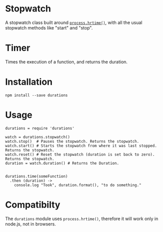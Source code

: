 
Stopwatch
===========

A stopwatch class built around [`process.hrtime()`](http://nodejs.org/api/process.html#process_process_hrtime),
with all the usual stopwatch methods like "start" and "stop".

Timer
=====

Times the execution of a function, and returns the duration.

Installation
============

    npm install --save durations

Usage
=====

    durations = require 'durations'

    watch = durations.stopwatch()
    watch.stop()  # Pauses the stopwatch. Returns the stopwatch.
    watch.start() # Starts the stopwatch from where it was last stopped. Returns the stopwatch.
    watch.reset() # Reset the stopwatch (duration is set back to zero). Returns the stopwatch.
    duration = watch.duration() # Returns the Duration.


    durations.time(someFunction)
      .then (duration) ->
        console.log "Took", duration.format(), "to do something."
      

Compatibilty
============

The `durations` module uses `process.hrtime()`, therefore it will work only in node.js, not in browsers.

